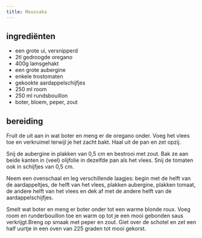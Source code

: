 ```yaml
---
title: Moussaka
---
```


## ingrediënten
* een grote ui, versnipperd
* 2tl gedroogde oregano
* 400g lamsgehakt
* een grote aubergine
* enkele trostomaten
* gekookte aardappelschijfjes
* 250 ml room
* 250 ml rundsbouillon
* boter, bloem, peper, zout

## bereiding

Fruit de uit aan in wat boter en meng er de oregano onder. Voeg het vlees toe en verkruimel terwijl je het zacht bakt. Haal uit de pan en zet opzij.

Snij de aubergine in plakken van 0,5 cm en bestrooi met zout. Bak ze aan beide kanten in (veel) olijfolie in dezelfde pan als het vlees. Snij de tomaten ook in schijfjes van 0,5 cm.

Neem een ovenschaal en leg verschillende laagjes: begin met de helft van de aardappeltjes, de helft van het vlees, plakken aubergine, plakken tomaat, de andere helft van het vlees en dek af met de andere helft van de aardappelschijfjes.

Smelt wat boter en meng er boter onder tot een warme blonde roux. Voeg room en runderbouillon toe en warm op tot je een mooi gebonden saus verkrijgt.Breng op smaak met peper en zout. Giet over de schotel en zet een half uurtje in een oven van 225 graden tot mooi gekorst.


